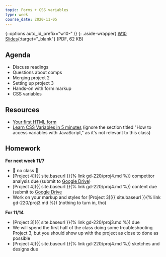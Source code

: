 ```yaml
---
topic: Forms + CSS variables
type: week
course_date: 2020-11-05
---
```


{::options auto_id_prefix="w10-" /}
 {: .aside-wrapper}
<span class="highlighter">
[W10 Slides](files/w10.min.pdf){:target="_blank"} (PDF, 62 KB)
</span>

## Agenda

- Discuss readings
- Questions about comps
- Merging project 2
- Setting up project 3
- Hands-on with form markup
- CSS variables

## Resources
- [Your first HTML form](https://developer.mozilla.org/en-US/docs/Learn/HTML/Forms/Your_first_HTML_form)
- [Learn CSS Variables in 5 minutes](https://www.freecodecamp.org/news/learn-css-variables-in-5-minutes-80cf63b4025d/) (ignore the section titled "How to access variables with JavaScript," as it's not relevant to this class)

## Homework

**For next week  11/7**
- 🎉 no class 🎉
-  [Project 4]({{ site.baseurl }}{% link gd-220/proj4.md %}) competitor analysis due (submit to [Google Drive](https://drive.google.com/drive/u/0/folders/11BqHx7wEOcq8eTKM_2WdC0gjGqAeekTS))
-  [Project 4]({{ site.baseurl }}{% link gd-220/proj4.md %}) content due (submit to [Google Drive](https://drive.google.com/drive/u/0/folders/11BqHx7wEOcq8eTKM_2WdC0gjGqAeekTS)
- Work on your markup and styles for  [Project 3]({{ site.baseurl }}{% link gd-220/proj3.md %}) (nothing to turn in, tho)

**For 11/14**
-  [Project 3]({{ site.baseurl }}{% link gd-220/proj3.md %}) due
  - We will spend the first half of the class doing some troubleshooting Project 3, but you should show up with the project as close to done as possible
-  [Project 4]({{ site.baseurl }}{% link gd-220/proj4.md %}) sketches and designs due
